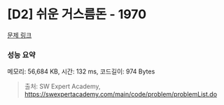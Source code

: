 # [D2] 쉬운 거스름돈 - 1970 

[문제 링크](https://swexpertacademy.com/main/code/problem/problemDetail.do?contestProbId=AV5PsIl6AXIDFAUq) 

### 성능 요약

메모리: 56,684 KB, 시간: 132 ms, 코드길이: 974 Bytes



> 출처: SW Expert Academy, https://swexpertacademy.com/main/code/problem/problemList.do
